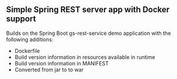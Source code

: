 ## Simple Spring REST server app with Docker support

Builds on the Spring Boot gs-rest-service demo application with the following additions:

  - Dockerfile
  - Build version information in resources available in runtime
  - Build version information in MANIFEST
  - Converted from jar to to war
